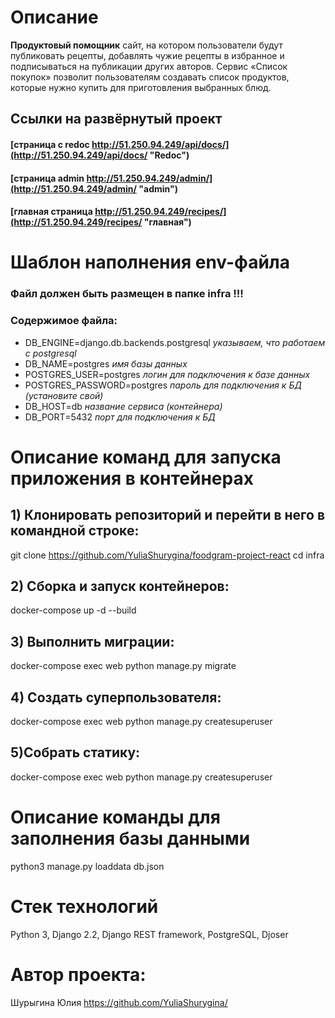# Описание
**Продуктовый помощник** сайт, на котором пользователи будут публиковать рецепты, добавлять чужие рецепты в избранное и подписываться на публикации других авторов. Сервис «Список покупок» позволит пользователям создавать список продуктов, которые нужно купить для приготовления выбранных блюд.   

## Ссылки на развёрнутый проект

#### [страница с redoc http://51.250.94.249/api/docs/](http://51.250.94.249/api/docs/ "Redoc")   
#### [страница admin http://51.250.94.249/admin/](http://51.250.94.249/admin/ "admin")
#### [главная страница http://51.250.94.249/recipes/](http://51.250.94.249/recipes/ "главная")


# Шаблон наполнения env-файла

###  Файл должен быть размещен в папке infra !!!
### Содержимое файла:


* DB_ENGINE=django.db.backends.postgresql  *указываем, что работаем с postgresql*
* DB_NAME=postgres *имя базы данных*
* POSTGRES_USER=postgres *логин для подключения к базе данных*
* POSTGRES_PASSWORD=postgres *пароль для подключения к БД (установите свой)*
* DB_HOST=db *название сервиса (контейнера)*
* DB_PORT=5432 *порт для подключения к БД*

# Описание команд для запуска приложения в контейнерах
## 1) Клонировать репозиторий и перейти в него в командной строке:

git clone https://github.com/YuliaShurygina/foodgram-project-react
cd infra
## 2) Cборка и запуск контейнеров:

docker-compose up -d --build
## 3) Выполнить миграции:

docker-compose exec web python manage.py migrate
## 4) Создать суперпользователя:

docker-compose exec web python manage.py createsuperuser
## 5)Собрать статику:

docker-compose exec web python manage.py createsuperuser


# Описание команды для заполнения базы данными

python3 manage.py loaddata db.json

# Стек технологий
Python 3, Django 2.2, Django REST framework, PostgreSQL, Djoser
# Автор проекта:
Шурыгина Юлия https://github.com/YuliaShurygina/
